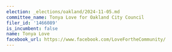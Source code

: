 ```yaml
---
election: _elections/oakland/2024-11-05.md
committee_name: Tonya Love for Oakland City Council
filer_id: '1466089'
is_incumbent: false
name: Tonya Love
facebook_url: https://www.facebook.com/LoveFortheCommunity/
---
```

